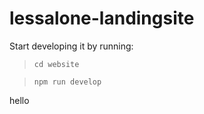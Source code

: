 # lessalone-landingsite

Start developing it by running:

> `cd website`

> `npm run develop`

hello
